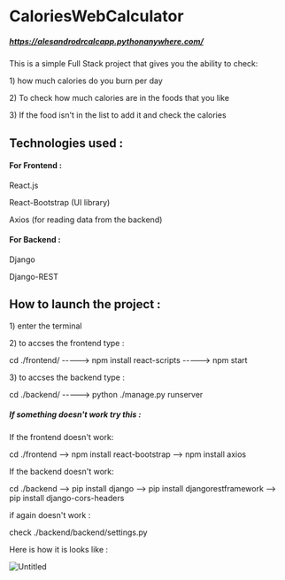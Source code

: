 # CaloriesWebCalculator
##### https://alesandrodrcalcapp.pythonanywhere.com/

<p> This is a simple Full Stack project that gives you the ability to check:</p>
  <p> 1) how much calories do you burn per day </p>
  <p> 2) To check how much calories are in the foods that you like </p>
  <p> 3) If the food isn't in the list to add it and check the calories </p>
  
  <h2>Technologies used :</h2>
  
  <h4>For Frontend :</h4>
  <p>React.js</p>
  <p>React-Bootstrap (UI library)</p>
  <p>Axios (for reading data from the backend)</p>
  
  <h4 >For Backend :</h4>
  <p>Django</p>
  <p>Django-REST</p>
 
<h2>How to launch the project :</h2>
<p>  1) enter the terminal</p>
<p>  2) to accses the frontend type :</p>
<p>  cd ./frontend/ -----> npm install react-scripts -----> npm start</p>

<p>  3) to accses the backend type :</p>
<p>  cd ./backend/ -----> python ./manage.py runserver </p>

<h5>If something doesn't work try this :</h5>
<p> If the frontend doesn't work: </p>
<p> cd ./frontend --> npm install react-bootstrap --> npm install axios </p>

<p> If the backend doesn't work: </p>
<p> cd ./backend --> pip install django --> pip install djangorestframework --> pip install django-cors-headers </p>
<p> if again doesn't work :</p>
<p> check  ./backend/backend/settings.py </p>

Here is how it is looks like :

![Untitled](https://user-images.githubusercontent.com/92319051/230727069-343d2ffd-e75f-4692-93a3-7def83a25e40.png)
